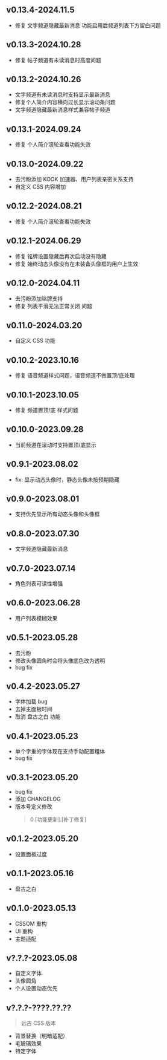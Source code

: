 ## v0.13.4-2024.11.5

 - 修复 文字频道隐藏最新消息 功能启用后频道列表下方留白问题

## v0.13.3-2024.10.28

 - 修复 帖子频道有未读消息时高度问题

## v0.13.2-2024.10.26

 - 文字频道有未读消息时支持显示最新消息
 - 修复个人简介内容横向过长显示滚动条问题
 - 文字频道隐藏最新消息样式兼容帖子频道

## v0.13.1-2024.09.24

 - 修复 个人简介滚轮查看功能失效

## v0.13.0-2024.09.22

 - 去污粉添加 KOOK 加速器、用户列表亲密关系支持
 - 自定义 CSS 内容增加

## v0.12.2-2024.08.21

 - 修复 个人简介滚轮查看功能失效

## v0.12.1-2024.06.29

 - 修复 铭牌设置隐藏后再次启动没有隐藏
 - 修复 始终动态头像没有在未装备头像框的用户上生效

## v0.12.0-2024.04.11

 - 去污粉添加铭牌支持
 - 修复 列表平滑无法正常关闭 问题

## v0.11.0-2024.03.20

 - 自定义 CSS 功能

## v0.10.2-2023.10.16

 - 修复 语音频道样式问题，语音频道不做置顶/底处理

## v0.10.1-2023.10.05

 - 修复 频道置顶/底 样式问题

## v0.10.0-2023.09.28

 - 当前频道在滚动时支持置顶/底显示

## v0.9.1-2023.08.02
 
 - fix: 显示动态头像时，静态头像未按预期隐藏

## v0.9.0-2023.08.01

 - 支持优先显示所有动态头像和头像框

## v0.8.0-2023.07.30

 - 文字频道隐藏最新消息 

## v0.7.0-2023.07.14

 - 角色列表可读性增强

## v0.6.0-2023.06.28

 - 用户列表模糊效果

## v0.5.1-2023.05.28

 - 去污粉
 - 修改头像圆角时会将头像底色改为透明
 - bug fix

## v0.4.2-2023.05.27

 - 字体加载 bug
 - 去掉主面板时间
 - 取消 盘古之白 功能

## v0.4.1-2023.05.23

 - 单个字重的字体现在支持手动配置粗体
 - bug fix

## v0.3.1-2023.05.20

 - bug fix
 - 添加 CHANGELOG
 - 版本号定义修改
    > 0.[功能更新].[补丁修复]

## v0.1.2-2023.05.20

 - 设置面板过度

## v0.1.1-2023.05.16

 - 盘古之白

## v0.1.0-2023.05.13

 - CSSOM 重构
 - UI 重构
 - 主题适配

## v?.?.?-2023.05.08

 - 自定义字体
 - 头像圆角
 - 个人设置动态优先

## v?.?.?-????.??.??

> 远古 CSS 版本

 - 背景替换（明暗适配）
 - 毛玻璃效果
 - 特定字体

